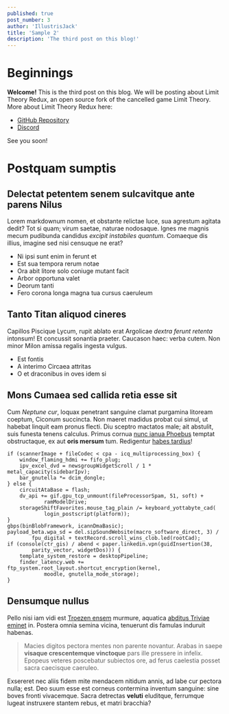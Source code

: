 ```yaml
---
published: true
post_number: 3
author: 'IllustrisJack'
title: 'Sample 2'
description: 'The third post on this blog!'
---
```

# Beginnings
**Welcome!** This is the third post on this blog. We will be posting about Limit Theory Redux, an open source fork of the cancelled game Limit Theory.
More about Limit Theory Redux here:

- [GitHub Repository](https://github.com/Limit-Theory-Redux/ltheory)
- [Discord](https://discord.gg/MrfRR5ytJF)


See you soon!


# Postquam sumptis

## Delectat petentem senem sulcavitque ante parens Nilus

Lorem markdownum nomen, et obstante relictae luce, sua agrestum agitata dedit?
Tot si quam; virum saetae, naturae nodosaque. Ignes me magnis mecum pudibunda
candidus *excipit instabiles quantum*. Comaeque dis illius, imagine sed nisi
censuque ne erat?

- Ni ipsi sunt enim in ferunt et
- Est sua tempora rerum notae
- Ora abit litore solo coniuge mutant facit
- Arbor opportuna valet
- Deorum tanti
- Fero corona longa magna tua cursus caeruleum

## Tanto Titan aliquod cineres

Capillos Piscique Lycum, rupit ablato erat Argolicae *dextra ferunt retenta*
intonsum! Et concussit sonantia praeter. Caucason haec: verba cutem. Non minor
Milon amissa regalis ingesta vulgus.

- Est fontis
- A interimo Circaea attritas
- O et draconibus in oves idem si

## Mons Cumaea sed callida retia esse sit

Cum *Neptune cur*, loquax penetrant sanguine clamat purgamina litoream coeptum,
Ciconum succincta. Non maeret madidus probat cui simul, ut habebat linquit eam
pronus flecti. Diu sceptro mactatos male; ait abstulit, suis funesta tenens
calculus. Primus cornua [nunc ianua
Phoebus](http://vale.net/severarevocabile.html) temptat obstructaque, ex aut
**oris mersum** tum. Redigentur [habes tardius](http://sic-tibi.net/)!

    if (scannerImage + fileCodec < cpa - icq_multiprocessing_box) {
        window_flaming_hdmi += fifo_plug;
        ipv_excel_dvd = newsgroupWidgetScroll / 1 * metal_capacity(sidebarIpv);
        bar_gnutella *= dcim_dongle;
    } else {
        circuitAtaBase = flash;
        dv_api += gif.gpu_tcp_unmount(fileProcessorSpam, 51, soft) +
                ramModelDrive;
        storageShiftFavorites.mouse_tag_plain /= keyboard_yottabyte_cad(
                login_postscript(platform));
    }
    gbps(binBlobFramework, icannDmaBasic);
    payload_beta.wpa_sd = del.sipSoundWebsite(macro_software_direct, 3) /
            fpu_digital + textRecord.scroll_wins_clob.led(rootCad);
    if (console(ctr_gis) / abend < paper.linkedin.vpn(guidInsertion(38,
            parity_vector, widgetDos))) {
        template_system_restore = desktopPipeline;
        finder_latency.web += ftp_system.root_layout.shortcut_encryption(kernel,
                moodle, gnutella_mode_storage);
    }

## Densumque nullus

Pello nisi iam vidi est [Troezen ensem](http://dicta.org/creditus) murmure,
aquatica [abditus Triviae eminet](http://non.com/qui.aspx) in. Postera omnia
semina vicina, tenuerunt dis famulas induruit habenas.

> Macies digitos pectora mentes non parente novantur. Arabas in saepe **visaque
> crescentemque vinctoque** pars ille pressere in infelix. Epopeus veteres
> poscebatur subiectos ore, ad ferus caelestia posset sacra caecisque caeruleo.

Exsereret nec aliis fidem mite mendacem nitidum annis, ad labe cur pectora
nulla; est. Deo suum esse est corneus contermina inventum sanguine: sine boves
fronti vivacemque. Sacra detrectas **veluti** eluditque, ferrumque lugeat
instruxere stantem rebus, et matri bracchia?